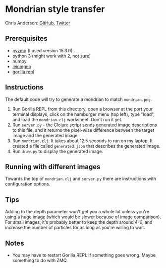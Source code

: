 # Mondrian style transfer
Chris Anderson: [GitHub](https://github.com/chrisranderson), [Twitter](https://twitter.com/chrisdotio)

## Prerequisites

- [pyzmq](https://github.com/zeromq/pyzmq) (I used version 15.3.0)
- python 3 (might work with 2, not sure)
- numpy
- [leiningen](http://leiningen.org/)
- [gorilla repl](http://gorilla-repl.org/)

## Instructions


The default code will try to generate a mondrian to match `mondrian.png`.

1. Run Gorilla REPL from this directory, open a browser at the port your terminal displays, click on the hamburger menu (top left), type "load", and load the `mondrian.clj` worksheet. Don't run it yet.
2. Run `server.py` - the Clojure script sends generated image descriptions to this file, and it returns the pixel-wise difference between the target image and the generated image.
3. Run `mondrian.clj`. It takes about 12.5 seconds to run on my laptop. It created a file called `generated.json` that describes the generated image.
4. Run `draw.py` to display the generated image.

## Running with different images

Towards the top of `mondrian.clj` and `server.py` there are instructions with configuration options. 

## Tips

Adding to the depth parameter won't get you a whole lot unless you're using a huge image (which would be slower because of image comparison). For small images, it's probably better to keep the depth around 4-6, and increase the number of particles for as long as you're willing to wait.

## Notes

- You may have to restart Gorilla REPL if something goes wrong. Maybe something to do with ZMQ.
